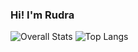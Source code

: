 ### Hi! I'm Rudra

![Overall Stats](https://github-readme-stats-gilt-one-15.vercel.app/api?username=rudra-singh1&count_private=true&theme=transparent&show_icons=true&hide=stars,contribs&rank_icon=github)
![Top Langs](https://github-readme-stats-gilt-one-15.vercel.app/api/top-langs/?username=rudra-singh1&theme=transparent&layout=compact&hide=html&count_private=true)
